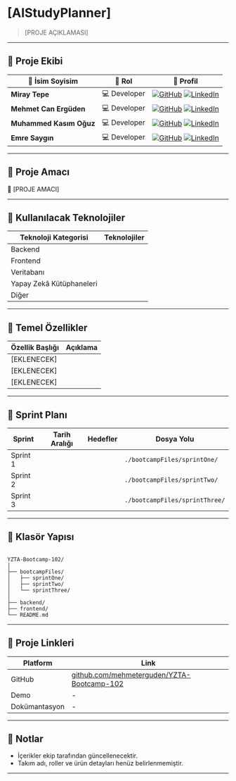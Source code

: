 
# [AIStudyPlanner]

> [PROJE AÇIKLAMASI]

---


## 👥 Proje Ekibi

| 👤 İsim Soyisim | 🚀 Rol | 🔗 Profil |
|----------------------|---------------|-----------|
| **Miray Tepe** | 💻 Developer | [![GitHub](https://img.shields.io/badge/GitHub-181717?style=flat-square&logo=github&logoColor=white)](#) [![LinkedIn](https://img.shields.io/badge/LinkedIn-0A66C2?style=flat-square&logo=linkedin&logoColor=white)](#) |
| **Mehmet Can Ergüden** | 💻 Developer | [![GitHub](https://img.shields.io/badge/GitHub-181717?style=flat-square&logo=github&logoColor=white)](#) [![LinkedIn](https://img.shields.io/badge/LinkedIn-0A66C2?style=flat-square&logo=linkedin&logoColor=white)](#) |
| **Muhammed Kasım Oğuz**| 💻 Developer | [![GitHub](https://img.shields.io/badge/GitHub-181717?style=flat-square&logo=github&logoColor=white)](#) [![LinkedIn](https://img.shields.io/badge/LinkedIn-0A66C2?style=flat-square&logo=linkedin&logoColor=white)](#) |
| **Emre Saygın** | 💻 Developer | [![GitHub](https://img.shields.io/badge/GitHub-181717?style=flat-square&logo=github&logoColor=white)](#) [![LinkedIn](https://img.shields.io/badge/LinkedIn-0A66C2?style=flat-square&logo=linkedin&logoColor=white)](#) |

---

## 🎯 Proje Amacı

📝 [PROJE AMACI]

---

## 🧠 Kullanılacak Teknolojiler

| Teknoloji Kategorisi | Teknolojiler |
|----------------------|--------------|
| Backend |  |
| Frontend |  |
| Veritabanı |  |
| Yapay Zekâ Kütüphaneleri |  |
| Diğer |  |

---

## 🧩 Temel Özellikler

| Özellik Başlığı | Açıklama |
|------------------|----------|
| [EKLENECEK] |  |
| [EKLENECEK] |  |
| [EKLENECEK] |  |

---

## 📅 Sprint Planı

| Sprint | Tarih Aralığı | Hedefler | Dosya Yolu |
|--------|---------------|----------|------------|
| Sprint 1 |  |  | `./bootcampFiles/sprintOne/` |
| Sprint 2 |  |  | `./bootcampFiles/sprintTwo/` |
| Sprint 3 |  |  | `./bootcampFiles/sprintThree/` |

---

## 📁 Klasör Yapısı

```

YZTA-Bootcamp-102/
│
├── bootcampFiles/
│   ├── sprintOne/
│   ├── sprintTwo/
│   └── sprintThree/
│
├── backend/
├── frontend/
└── README.md

```

---

## 🔗 Proje Linkleri

| Platform | Link |
|----------|------|
| GitHub | [github.com/mehmeterguden/YZTA-Bootcamp-102](https://github.com/mehmeterguden/YZTA-Bootcamp-102) |
| Demo | - |
| Dokümantasyon | - |

---

## 📝 Notlar

- İçerikler ekip tarafından güncellenecektir.
- Takım adı, roller ve ürün detayları henüz belirlenmemiştir.

---
